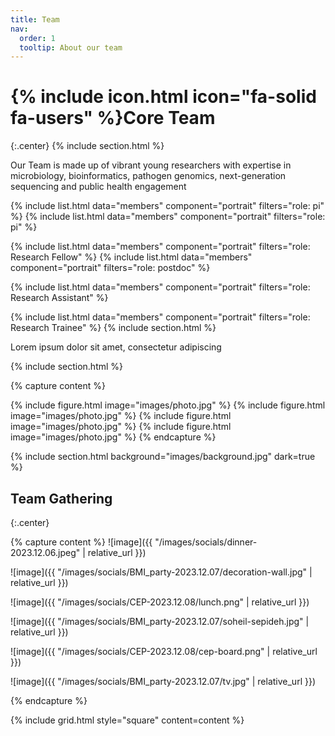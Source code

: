 ```yaml
---
title: Team
nav:
  order: 1
  tooltip: About our team
---
```

# {% include icon.html icon="fa-solid fa-users" %}Core Team
{:.center}
{% include section.html %}

Our Team is made up of vibrant young researchers with expertise in microbiology, bioinformatics, pathogen genomics, next-generation sequencing and public health engagement


<!-- PIs -->
{% include list.html data="members" component="portrait" filters="role: pi" %}
{% include list.html data="members" component="portrait" filters="role: pi" %}


<!-- Research Fellows -->
{% include list.html data="members" component="portrait" filters="role: Research Fellow" %}
{% include list.html data="members" component="portrait" filters="role: postdoc" %}

<!-- Research Assistants -->
{% include list.html data="members" component="portrait" filters="role: Research Assistant" %}



<!-- Research Trainees -->
{% include list.html data="members" component="portrait" filters="role: Research Trainee" %}
{% include section.html %}


Lorem ipsum dolor sit amet, consectetur adipiscing 

{% include section.html %}

{% capture content %}

{% include figure.html image="images/photo.jpg" %}
{% include figure.html image="images/photo.jpg" %}
{% include figure.html image="images/photo.jpg" %}
{% include figure.html image="images/photo.jpg" %}
{% endcapture %}

{% include section.html background="images/background.jpg" dark=true %}

<!-- Social Photo -->
## Team Gathering
{:.center}

{% capture content %}
![image]({{ "/images/socials/dinner-2023.12.06.jpeg" | relative_url }})

![image]({{ "/images/socials/BMI_party-2023.12.07/decoration-wall.jpg" | relative_url }})

![image]({{ "/images/socials/CEP-2023.12.08/lunch.png" | relative_url }})

![image]({{ "/images/socials/BMI_party-2023.12.07/soheil-sepideh.jpg" | relative_url }})

![image]({{ "/images/socials/CEP-2023.12.08/cep-board.png" | relative_url }})

![image]({{ "/images/socials/BMI_party-2023.12.07/tv.jpg" | relative_url }})

{% endcapture %}

{% include grid.html style="square" content=content %}
